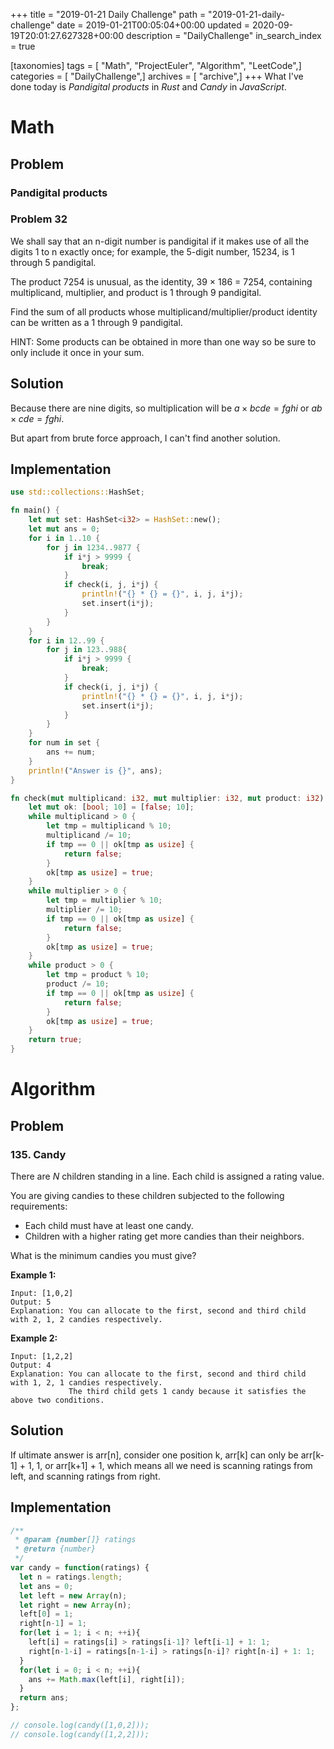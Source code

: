 +++
title = "2019-01-21 Daily Challenge"
path = "2019-01-21-daily-challenge"
date = 2019-01-21T00:05:04+00:00
updated = 2020-09-19T20:01:27.627328+00:00
description = "DailyChallenge"
in_search_index = true

[taxonomies]
tags = [ "Math", "ProjectEuler", "Algorithm", "LeetCode",]
categories = [ "DailyChallenge",]
archives = [ "archive",]
+++
What I've done today is *Pandigital products* in *Rust* and *Candy* in *JavaScript*.

<!--more-->

# Math

## Problem

### Pandigital products

### Problem 32

We shall say that an n-digit number is pandigital if it makes use of all the digits 1 to n exactly once; for example, the 5-digit number, 15234, is 1 through 5 pandigital.

The product 7254 is unusual, as the identity, 39 × 186 = 7254, containing multiplicand, multiplier, and product is 1 through 9 pandigital.

Find the sum of all products whose multiplicand/multiplier/product identity can be written as a 1 through 9 pandigital.

HINT: Some products can be obtained in more than one way so be sure to only include it once in your sum.

## Solution

Because there are nine digits, so multiplication will be $a\times bcde=fghi$ or $ab\times cde=fghi$.

But apart from brute force approach, I can't find another solution.

## Implementation

```rust
use std::collections::HashSet;

fn main() {
    let mut set: HashSet<i32> = HashSet::new();
    let mut ans = 0;
    for i in 1..10 {
        for j in 1234..9877 {
            if i*j > 9999 {
                break;
            }
            if check(i, j, i*j) {
                println!("{} * {} = {}", i, j, i*j);
                set.insert(i*j);
            }
        }
    }
    for i in 12..99 {
        for j in 123..988{
            if i*j > 9999 {
                break;
            }
            if check(i, j, i*j) {
                println!("{} * {} = {}", i, j, i*j);
                set.insert(i*j);
            }
        }
    }
    for num in set {
        ans += num;
    }
    println!("Answer is {}", ans);
}

fn check(mut multiplicand: i32, mut multiplier: i32, mut product: i32) -> bool {
    let mut ok: [bool; 10] = [false; 10];
    while multiplicand > 0 {
        let tmp = multiplicand % 10;
        multiplicand /= 10;
        if tmp == 0 || ok[tmp as usize] {
            return false;
        }
        ok[tmp as usize] = true;
    }
    while multiplier > 0 {
        let tmp = multiplier % 10;
        multiplier /= 10;
        if tmp == 0 || ok[tmp as usize] {
            return false;
        }
        ok[tmp as usize] = true;
    }
    while product > 0 {
        let tmp = product % 10;
        product /= 10;
        if tmp == 0 || ok[tmp as usize] {
            return false;
        }
        ok[tmp as usize] = true;
    }
    return true;
}

```

# Algorithm

## Problem

### 135. Candy

There are *N* children standing in a line. Each child is assigned a rating value.

You are giving candies to these children subjected to the following requirements:

- Each child must have at least one candy.
- Children with a higher rating get more candies than their neighbors.

What is the minimum candies you must give?

**Example 1:**

```
Input: [1,0,2]
Output: 5
Explanation: You can allocate to the first, second and third child with 2, 1, 2 candies respectively.
```

**Example 2:**

```
Input: [1,2,2]
Output: 4
Explanation: You can allocate to the first, second and third child with 1, 2, 1 candies respectively.
             The third child gets 1 candy because it satisfies the above two conditions.
```

## Solution

If ultimate answer is arr[n], consider one position k, arr[k] can only be arr[k-1] + 1, 1, or arr[k+1] + 1, which means all we need is scanning ratings from left, and scanning ratings from right.

## Implementation

```js
/**
 * @param {number[]} ratings
 * @return {number}
 */
var candy = function(ratings) {
  let n = ratings.length;
  let ans = 0;
  let left = new Array(n);
  let right = new Array(n);
  left[0] = 1;
  right[n-1] = 1;
  for(let i = 1; i < n; ++i){
    left[i] = ratings[i] > ratings[i-1]? left[i-1] + 1: 1;
    right[n-1-i] = ratings[n-1-i] > ratings[n-i]? right[n-i] + 1: 1;
  }
  for(let i = 0; i < n; ++i){
    ans += Math.max(left[i], right[i]);
  }
  return ans;
};

// console.log(candy([1,0,2]));
// console.log(candy([1,2,2]));
```
